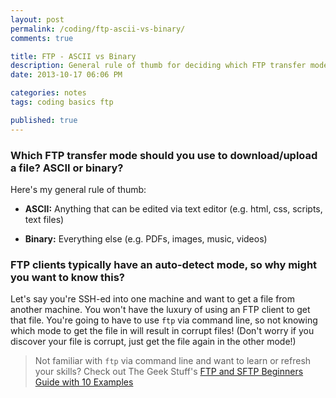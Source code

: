 ```yaml
---
layout: post
permalink: /coding/ftp-ascii-vs-binary/
comments: true

title: FTP - ASCII vs Binary
description: General rule of thumb for deciding which FTP transfer mode to use
date: 2013-10-17 06:06 PM

categories: notes
tags: coding basics ftp

published: true
---
```


### Which FTP transfer mode should you use to download/upload a file? ASCII or binary?

Here's my general rule of thumb:

- **ASCII:** Anything that can be edited via text editor (e.g. html, css, scripts, text files)

- **Binary:** Everything else (e.g. PDFs, images, music, videos)

### FTP clients typically have an auto-detect mode, so why might you want to know this?

Let's say you're SSH-ed into one machine and want to get a file from another machine. You won't have the luxury of using an FTP client to get that file. You're going to have to use `ftp` via command line, so not knowing which mode to get the file in will result in corrupt files! (Don't worry if you discover your file is corrupt, just get the file again in the other mode!)

> Not familiar with `ftp` via command line and want to learn or refresh your skills? Check out The Geek Stuff's [FTP and SFTP Beginners Guide with 10 Examples](https://www.thegeekstuff.com/2010/06/ftp-sftp-tutorial/)
